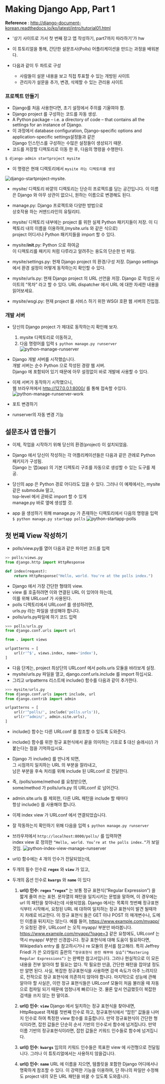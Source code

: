 # Making Django App, Part 1
**Reference** : <http://django-document-korean.readthedocs.io/ko/latest/intro/tutorial01.html>
- '상기 사이트로 가서 첫 번째 장고 앱 작성하기, part7까지 따라하기'가 hw

- 이 튜토리얼을 통해, 간단한 설문조사(Polls) 어플리케이션을 만드는 과정을 배워본다.
- 다음과 같이 두 파트로 구성
	- 사람들이 설문 내용을 보고 직접 투표할 수 있는 개방된 사이트
	- 관리자가 설문을 추가, 변경, 삭제할 수 있는 관리용 사이트
### 프로젝트 만들기
- Django를 처음 사용한다면, 초기 설정에서 주의를 기울여야 함.
- Django project 를 구성하는 코드를 자동 생성.
- A Python package – i.e. a directory of code – that contains all the settings for an instance of Django.
- 이 과정에서 database configuration, Django-specific options and application-specific settings설정들과 같은  
Django 인스턴스를 구성하는 수많은 설정들이 생성되기 때문.
- 코드를 저장할 디렉토리로 이동 한 후, 다음의 명령을 수행한다.

```python
$ django-admin startproject mysite
```
- 이 명령은 현재 디렉토리에서 ```mysite 라는 디렉토리를 생성```

![django-startproject-mysite.](imgs/django-startproject-mysite.png  "django-startproject-mysite.")

- mysite/ 디렉토리 바깥의 디렉토리는 단순히 프로젝트를 담는 공간입니다.
이 이름은 Django 와 아무 상관이 없으니, 원하는 이름으로 변경해도 된다.

- manage.py: Django 프로젝트와 다양한 방법으로  
상호작용 하는 커맨드라인의 유틸리티.

- mysite/ 디렉토리 내부에는 project 를 위한 실제 Python 패키지들이 저장.
이 디렉토리 내의 이름을 이용하여,(mysite.urls 와 같은 식으로)   
project 어디서나 Python 패키지들을 import 할 수 있다.

- mysite/__init__.py: Python 으로 하여금  
이 디렉토리를 패키지 처럼 다루라고 알려주는 용도의 단순한 빈 파일.

- mysite/settings.py: 현재 Django project 의 환경/구성 저장.
Django settings 에서 환경 설정이 어떻게 동작하는지 확인할 수 있다.

- mysite/urls.py: 현재 Django project 의 URL 선언을 저장.
Django 로 작성된 사이트의 “목차” 라고 할 수 있다.
URL dispatcher 에서 URL 에 대한 자세한 내용을 읽어보세요.

- mysite/wsgi.py: 현재 project 를 서비스 하기 위한 WSGI 호환 웹 서버의 진입점.

### 개발 서버
- 당신의 Django project 가 제대로 동작하는지 확인해 보자.
	1. mysite 디렉토리로 이동하고, 
	2. 다음 명령어를 입력
	```$ python manage.py runserver```	
	![python-manage-runserver](imgs/python-manage-runserver.png  "python-manage-runserver")
	
- Django 개발 서버를 시작했습니다.  
개발 서버는 순수 Python 으로 작성된 경량 웹 서버.   
Django 에 포함되어 있기 때문에 아무 설정없이 바로 개발에 사용할 수 있다.

- 이제 서버가 동작하기 시작했으니,  
웹 브라우져에서 http://127.0.0.1:8000/ 를 통해 접속할 수있다.
![python-manage-runserver-work](imgs/python-manage-runserver-work.png  "python-manage-runserver-work")

- 포트 변경하기
- runserver의 자동 변경 기능

## 설문조사 앱 만들기
- 이제, 작업을 시작하기 위해 당신의 환경(project) 이 설치되었음.
- Django 에서 당신이 작성하는 각 어플리케이션들은 다음과 같은 관례로 Python 패키지가 구성됨.  
Django 는 앱(app) 의 기본 디렉토리 구조를 자동으로 생성할 수 있는 도구를 제공.  

- 당신의 app 은 Python 경로 어디라도 있을 수 있다.
그러나 이 예제에서는, mysite 같은 submodule 말고,  
top-level 에서 곧바로 import 할 수 있게  
manage.py 바로 옆에 생성할 것.

- app 을 생성하기 위해 manage.py 가 존재하는 디렉토리에서 다음의 명령을 입력
```$ python manage.py startapp polls```
![python-startapp-polls](imgs/python-startapp-polls.png  "python-startapp-polls")

## 첫 번째 View 작성하기
- polls/view.py를 열어 다음과 같은 파이썬 코드를 입력
```python
>> polls/views.py
from django.http import HttpResponse

def index(request):
    return HttpResponse("Hello, world. You're at the polls index.")
```
- Django 에서 가장 간단한 형태의 view. 
- view 를 호출하려면 이와 연결된 URL 이 있어야 하는데,  
이를 위해 URLconf 가 사용된다.
- polls 디렉토리에서 URLconf 를 생성하려면,   
urls.py 라는 파일을 생성해야 합니다.
- polls/urls.py파일에 하기 코드 입력
```python
>>> polls/urls.py
from django.conf.urls import url

from . import views

urlpatterns = [
    url(r'^$', views.index, name='index'),
]
```

- 다음 단계는, project 최상단의 URLconf 에서 polls.urls 모듈을 바라보게 설정.
- mysite/urls.py 파일을 열고, 
django.conf.urls.include 를 import 하십시요.
- 그리고 urlpatterns 리스트에 include() 함수를 다음과 같이 추가한다.
```python
>>> mysite/urls.py
from django.conf.urls import include, url
from django.contrib import admin

urlpatterns = [
    url(r'^polls/', include('polls.urls')),
    url(r'^admin/', admin.site.urls),
]
```
- include() 함수는 다른 URLconf 를 참조할 수 있도록 도와준다.
- include() 함수를 위한 정규 표현식에서 끝을 의미하는 기호로 $ 대신 슬래시(/) 가 붙는다는 점을 기억하십시요.
- Django 가 include() 를 만나게 되면,  
그 시점까지 일치하는 URL 의 부분을 잘라내고,  
남은 부분을 후속 처리를 위해 include 된 URLconf 로 전달한다.
- 즉, /polls/some/method 를 요청받으면,  
some/method 가 polls/urls.py 의 URLconf 로 넘어간다.
- admin.site.urls 를 제외한, 다른 URL 패턴을 include 할 때마다  
항상 include() 를 사용해야 합니다.
- 이제 index view 가 URLconf 에서 연결되었습니다.
- 잘 작동하는지 확인하기 위해 다음을 입력
```$ python manage.py runserver```

- 브라우저에서 ```http://localhost:8000/polls/``` 를 입력하면  
index view 로 정의한 ```“Hello, world. You’re at the polls index.”```가 보일 것임.
![python-index-view-manage-runserver](imgs/python-index-view-manage-runserver.png  "python-index-view-manage-runserver")
- url() 함수에는 4 개의 인수가 전달되었는데,
- 두개의 필수 인수로 **```regex```** 와 **```view```** 가 있고,
- 두개의 옵션 인수로 **```kwargs```** 와 **```name```** 이 있다

	1. **url() 인수**: **```regex```**
**```“regex”```** 는 보통 정규 표현식(“Regular Expression”) 을 짧게 줄여 쓰는 표현.
문자열의 패턴을 일치시키는 문법을 말하며, 이 경우에는 url 의 패턴을 찾아내는데 사용되었음.
Django 에서는 목록의 첫번째 정규표현식부터 시작해서, 요청된 URL 에 대하여 일치하는 정규 표현식이 발견 될때까지 차례로 비교한다.
이 정규 표현식 들은 GET 이나 POST 의 매개변수나, 도메인 이름을 뒤지지는 않는다.
예를 들어, https://www.example.com/myapp/ 가 요청된 경우,
URLconf 는 오직 myapp/ 부분만 바라봅니다.
https://www.example.com/myapp/?page=3 같은 요청에도,
URLconf 는 역시 myapp/ 부분만 신경씁니다.
정규 표현식에 대해 도움이 필요하다면, Wikipedia’s entry 를 참고하시거나 re 모듈의 문서를 참고해라.
특히 Jeffrey Friedl 가 쓴 오라일리 출판의 ```“정규표현식 완전 해부와 실습”(“Mastering Regular Expressions”)``` 는 완벽한 참고서입니다.
그러나 현실적으로 이 모든 내용을 전부 알아야 할 필요는 없다.
딱 필요한 만큼, 간단한 패턴을 잡아낼 정도만 알면 된다.
사실, 복잡한 정규표현식을 사용하면 검색 속도가 아주 느려지므로,
전적으로 정규 표현식에 의존하지 않아야 합니다.
마지막으로 성능에 관해 알아야 할 사실은,
이런 정규 표현식들은 URLconf 모듈이 처음 불러올 때 자동으로 컴파일 되기 때문에 엄청나게 빠르다는 것.
물론 앞서 언급했듯이 복잡한 검색을 쓰지 않는 한 말이죠.

	2. **url() 인수**: **```view```**
Django 에서 일치하는 정규 표현식을 찾아내면,
HttpRequest 객체를 첫번째 인수로 하고,
정규표현식에서 “잡힌” 값들을 나머지 인수로 하여 특정한 view 함수를 호출합니다.
만약 정규표현식이 간단한 형식이라면,
잡힌 값들은 단순히 순서 기반의 인수로서 함수에 넘겨집니다.
만약 이름 기반의 정규표현식이라면, 잡힌 값들은 키워드 인수들로 함수에 넘겨집니다.

	3. **url() 인수**: **```kwargs```**
임의의 키워드 인수들은 목표한 view 에 사전형으로 전달됩니다.
그러나 이 튜토리얼에서는 사용하지 않을겁니다.

	4. **url() 인수**: **```name```**
URL 에 이름을 지으면, 템플릿을 포함한 Django 어디에서나 명확하게 참조할 수 있다.
이 강력한 기능을 이용하여,
단 하나의 파일만 수정해도 project 내의 모든 URL 패턴을 바꿀 수 있도록 도와줍니다.
